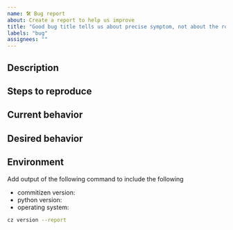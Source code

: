 ```yaml
---
name: 🛠 Bug report
about: Create a report to help us improve
title: "Good bug title tells us about precise symptom, not about the root cause."
labels: "bug"
assignees: ""
---
```


## Description
<!-- A clear and concise description of what the bug is. -->

## Steps to reproduce
<!-- Steps to reproduce the behavior:
1. Run ...
2. ...
3. ... -->

## Current behavior
<!-- What happens actually so you think this is a bug. -->

## Desired behavior
<!--
A clear and concise description of what you expected to happen.

**Screenshots**
If applicable, add screenshots to help explain your problem.
-->

## Environment
<!--
For older commitizen versions, please include the
output of the following commands manually:

cz version
python --version
python3 -c "import platform; print(platform.system())"
-->
Add output of the following command to include the following
- commitizen version:
- python version:
- operating system:
```bash
cz version --report
```
